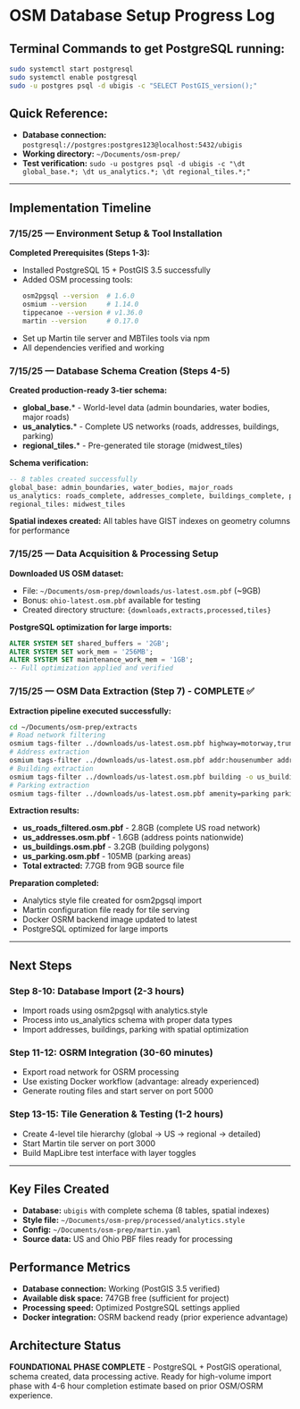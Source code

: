 # OSM Database Setup Progress Log

## Terminal Commands to get PostgreSQL running:
```bash
sudo systemctl start postgresql
sudo systemctl enable postgresql
sudo -u postgres psql -d ubigis -c "SELECT PostGIS_version();"
```

## Quick Reference:
* **Database connection:** `postgresql://postgres:postgres123@localhost:5432/ubigis`
* **Working directory:** `~/Documents/osm-prep/`
* **Test verification:** `sudo -u postgres psql -d ubigis -c "\dt global_base.*; \dt us_analytics.*; \dt regional_tiles.*;"`

---

## Implementation Timeline

### 7/15/25 — Environment Setup & Tool Installation
**Completed Prerequisites (Steps 1-3):**
* Installed PostgreSQL 15 + PostGIS 3.5 successfully
* Added OSM processing tools:
  ```bash
  osm2pgsql --version  # 1.6.0
  osmium --version     # 1.14.0  
  tippecanoe --version # v1.36.0
  martin --version     # 0.17.0
  ```
* Set up Martin tile server and MBTiles tools via npm
* All dependencies verified and working

### 7/15/25 — Database Schema Creation (Steps 4-5)
**Created production-ready 3-tier schema:**
* **global_base.*** - World-level data (admin boundaries, water bodies, major roads)
* **us_analytics.*** - Complete US networks (roads, addresses, buildings, parking)  
* **regional_tiles.*** - Pre-generated tile storage (midwest_tiles)

**Schema verification:**
```sql
-- 8 tables created successfully
global_base: admin_boundaries, water_bodies, major_roads
us_analytics: roads_complete, addresses_complete, buildings_complete, parking_complete  
regional_tiles: midwest_tiles
```

**Spatial indexes created:** All tables have GIST indexes on geometry columns for performance

### 7/15/25 — Data Acquisition & Processing Setup
**Downloaded US OSM dataset:**
* File: `~/Documents/osm-prep/downloads/us-latest.osm.pbf` (~9GB)
* Bonus: `ohio-latest.osm.pbf` available for testing
* Created directory structure: `{downloads,extracts,processed,tiles}`

**PostgreSQL optimization for large imports:**
```sql
ALTER SYSTEM SET shared_buffers = '2GB';
ALTER SYSTEM SET work_mem = '256MB';  
ALTER SYSTEM SET maintenance_work_mem = '1GB';
-- Full optimization applied and verified
```

### 7/15/25 — OSM Data Extraction (Step 7) - COMPLETE ✅
**Extraction pipeline executed successfully:**
```bash 
cd ~/Documents/osm-prep/extracts
# Road network filtering
osmium tags-filter ../downloads/us-latest.osm.pbf highway=motorway,trunk,primary... -o us_roads_filtered.osm.pbf
# Address extraction  
osmium tags-filter ../downloads/us-latest.osm.pbf addr:housenumber addr:street... -o us_addresses.osm.pbf
# Building extraction
osmium tags-filter ../downloads/us-latest.osm.pbf building -o us_buildings.osm.pbf
# Parking extraction
osmium tags-filter ../downloads/us-latest.osm.pbf amenity=parking parking -o us_parking.osm.pbf
```

**Extraction results:**

- **us_roads_filtered.osm.pbf** - 2.8GB (complete US road network)
- **us_addresses.osm.pbf** - 1.6GB (address points nationwide)
- **us_buildings.osm.pbf** - 3.2GB (building polygons)
- **us_parking.osm.pbf** - 105MB (parking areas)
- **Total extracted:** 7.7GB from 9GB source file

**Preparation completed:**

- Analytics style file created for osm2pgsql import
- Martin configuration file ready for tile serving
- Docker OSRM backend image updated to latest
- PostgreSQL optimized for large imports 

--- 

## Next Steps

### Step 8-10: Database Import (2-3 hours)
* Import roads using osm2pgsql with analytics.style
* Process into us_analytics schema with proper data types
* Import addresses, buildings, parking with spatial optimization

### Step 11-12: OSRM Integration (30-60 minutes)  
* Export road network for OSRM processing
* Use existing Docker workflow (advantage: already experienced)
* Generate routing files and start server on port 5000

### Step 13-15: Tile Generation & Testing (1-2 hours)
* Create 4-level tile hierarchy (global → US → regional → detailed)
* Start Martin tile server on port 3000
* Build MapLibre test interface with layer toggles

---

## Key Files Created
* **Database:** `ubigis` with complete schema (8 tables, spatial indexes)
* **Style file:** `~/Documents/osm-prep/processed/analytics.style` 
* **Config:** `~/Documents/osm-prep/martin.yaml`
* **Source data:** US and Ohio PBF files ready for processing

## Performance Metrics
* **Database connection:** Working (PostGIS 3.5 verified)
* **Available disk space:** 747GB free (sufficient for project)
* **Processing speed:** Optimized PostgreSQL settings applied
* **Docker integration:** OSRM backend ready (prior experience advantage)

## Architecture Status
**FOUNDATIONAL PHASE COMPLETE** - PostgreSQL + PostGIS operational, schema created, data processing active. Ready for high-volume import phase with 4-6 hour completion estimate based on prior OSM/OSRM experience.
